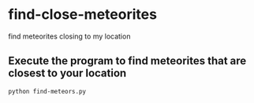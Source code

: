 # find-close-meteorites
find meteorites closing to my location
## Execute the program to find meteorites that are closest to your location

`python find-meteors.py`
